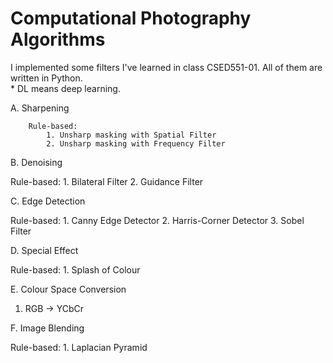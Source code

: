 # Computational Photography Algorithms

I implemented some filters I've learned in class CSED551-01. All of them are written in Python.  
\* DL means deep learning.  

A. Sharpening 
```
    Rule-based:  
        1. Unsharp masking with Spatial Filter  
        2. Unsharp masking with Frequency Filter  
```
B. Denoising

  Rule-based:
    1. Bilateral Filter
    2. Guidance Filter
  
C. Edge Detection

  Rule-based:
    1. Canny Edge Detector
    2. Harris-Corner Detector
    3. Sobel Filter
  
D. Special Effect

  Rule-based:
    1. Splash of Colour
  
E. Colour Space Conversion
  1. RGB -> YCbCr


F. Image Blending

  Rule-based:
    1. Laplacian Pyramid

